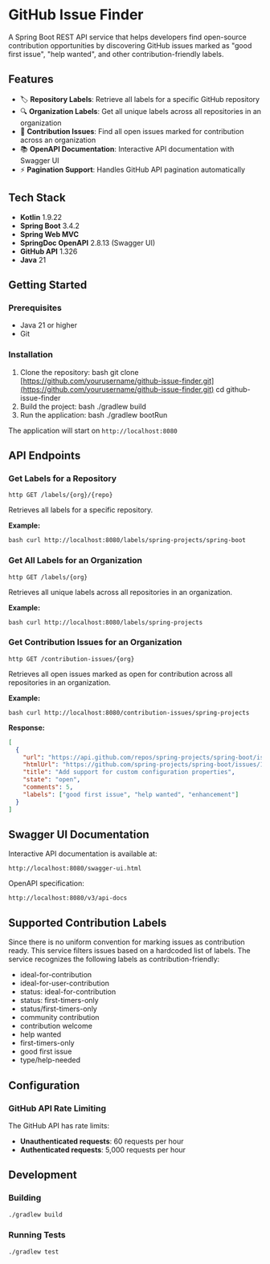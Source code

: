 # GitHub Issue Finder

A Spring Boot REST API service that helps developers find open-source contribution opportunities by discovering GitHub issues marked as "good first issue", "help wanted", and other contribution-friendly labels.

## Features

- 🏷️ **Repository Labels**: Retrieve all labels for a specific GitHub repository
- 🔍 **Organization Labels**: Get all unique labels across all repositories in an organization
- 🎯 **Contribution Issues**: Find all open issues marked for contribution across an organization
- 📚 **OpenAPI Documentation**: Interactive API documentation with Swagger UI
- ⚡ **Pagination Support**: Handles GitHub API pagination automatically

## Tech Stack

- **Kotlin** 1.9.22
- **Spring Boot** 3.4.2
- **Spring Web MVC**
- **SpringDoc OpenAPI** 2.8.13 (Swagger UI)
- **GitHub API** 1.326
- **Java** 21

## Getting Started

### Prerequisites

- Java 21 or higher
- Git

### Installation

1. Clone the repository:
   bash git clone [https://github.com/yourusername/github-issue-finder.git](https://github.com/yourusername/github-issue-finder.git) cd github-issue-finder
2. Build the project:
   bash ./gradlew build
3. Run the application:
   bash ./gradlew bootRun

The application will start on `http://localhost:8080`

## API Endpoints

### Get Labels for a Repository
```
http GET /labels/{org}/{repo}
```
Retrieves all labels for a specific repository.

**Example:**
```
bash curl http://localhost:8080/labels/spring-projects/spring-boot
```

### Get All Labels for an Organization
```
http GET /labels/{org}
```
Retrieves all unique labels across all repositories in an organization.

**Example:**
```
bash curl http://localhost:8080/labels/spring-projects
``` 

### Get Contribution Issues for an Organization
```
http GET /contribution-issues/{org}
```
Retrieves all open issues marked as open for contribution across all repositories in an organization.

**Example:**
```
bash curl http://localhost:8080/contribution-issues/spring-projects
``` 

**Response:**
```json
[
  {
    "url": "https://api.github.com/repos/spring-projects/spring-boot/issues/12345",
    "htmlUrl": "https://github.com/spring-projects/spring-boot/issues/12345",
    "title": "Add support for custom configuration properties",
    "state": "open",
    "comments": 5,
    "labels": ["good first issue", "help wanted", "enhancement"]
  }
]
```

## Swagger UI Documentation
Interactive API documentation is available at:
``` 
http://localhost:8080/swagger-ui.html
```

OpenAPI specification:
```
http://localhost:8080/v3/api-docs
```

## Supported Contribution Labels
Since there is no uniform convention for marking issues as contribution ready. This service filters issues based on a hardcoded list of labels.
The service recognizes the following labels as contribution-friendly:
- ideal-for-contribution
- ideal-for-user-contribution
- status: ideal-for-contribution
- status: first-timers-only
- status/first-timers-only
- community contribution
- contribution welcome
- help wanted
- first-timers-only
- good first issue
- type/help-needed

## Configuration
### GitHub API Rate Limiting
The GitHub API has rate limits:
- **Unauthenticated requests**: 60 requests per hour
- **Authenticated requests**: 5,000 requests per hour

## Development
### Building
``` bash
./gradlew build
```

### Running Tests
``` bash
./gradlew test
```

